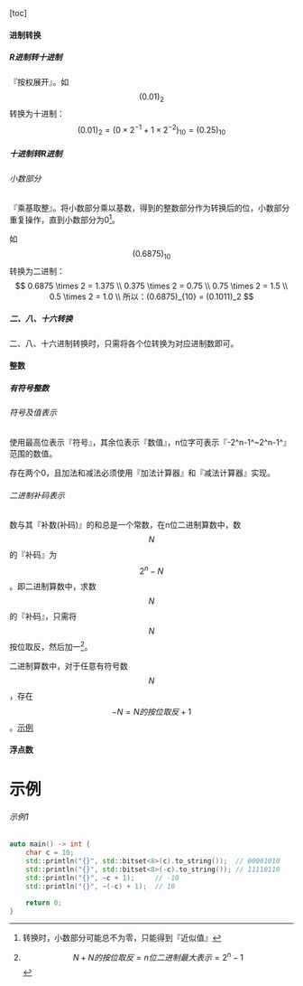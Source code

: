 [toc]

#### 进制转换

##### R进制转十进制

『按权展开』。如$$(0.01)_2$$转换为十进制：
$$
(0.01)_2 = (0 \times 2^{-1} +1 \times 2^{-2})_{10} = (0.25)_{10}
$$

##### 十进制转R进制

###### 小数部分

『乘基取整』。将小数部分乘以基数，得到的整数部分作为转换后的位，小数部分重复操作，直到小数部分为0[^2]。

如$$(0.6875)_{10}$$转换为二进制：
$$
0.6875 \times 2 = 1.375 \\
0.375 \times 2 = 0.75 \\
0.75 \times 2 = 1.5 \\
0.5 \times 2 = 1.0 \\
所以：(0.6875)_{10} = (0.1011)_2
$$

##### 二、八、十六转换

二、八、十六进制转换时，只需将各个位转换为对应进制数即可。

#### 整数

##### 有符号整数

###### 符号及值表示

使用最高位表示『符号』，其余位表示『数值』，n位字可表示『-2^n-1^~2^n-1^』范围的数值。

存在两个0，且加法和减法必须使用『加法计算器』和『减法计算器』实现。

###### 二进制补码表示

数与其『补数(补码)』的和总是一个常数，在n位二进制算数中，数$$N$$的『补码』为$$2^n - N$$。即二进制算数中，求数$$N$$的『补码』，只需将$$N$$按位取反，然后加一[^1]。

二进制算数中，对于任意有符号数$$N$$，存在$$-N = N的按位取反 + 1$$。[示例](#示例1)

#### 浮点数





# 示例

###### 示例1

```cpp
auto main() -> int {
	char c = 10;
	std::println("{}", std::bitset<8>(c).to_string());  // 00001010
	std::println("{}", std::bitset<8>(-c).to_string()); // 11110110
	std::println("{}", ~c + 1);		// -10
	std::println("{}", ~(-c) + 1);	// 10

	return 0;
}
```







[^1]:$$N + N的按位取反 = n位二进制最大表示 = 2^{n} - 1$$
[^2]:转换时，小数部分可能总不为零，只能得到『近似值』